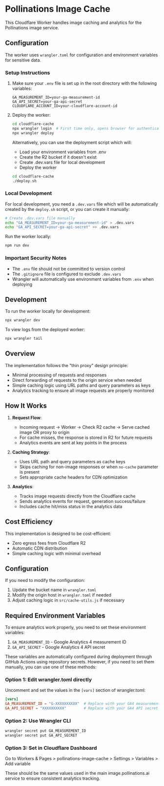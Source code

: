 # Pollinations Image Cache

This Cloudflare Worker handles image caching and analytics for the Pollinations image service.

## Configuration 

The worker uses `wrangler.toml` for configuration and environment variables for sensitive data.

### Setup Instructions

1. Make sure your `.env` file is set up in the root directory with the following variables:
   ```
   GA_MEASUREMENT_ID=your-ga-measurement-id
   GA_API_SECRET=your-ga-api-secret
   CLOUDFLARE_ACCOUNT_ID=your-cloudflare-account-id
   ```

2. Deploy the worker:
   ```bash
   cd cloudflare-cache
   npx wrangler login  # First time only, opens browser for authentication
   npx wrangler deploy
   ```

   Alternatively, you can use the deployment script which will:
   - Load your environment variables from .env
   - Create the R2 bucket if it doesn't exist
   - Create .dev.vars file for local development
   - Deploy the worker

   ```bash
   cd cloudflare-cache
   ./deploy.sh
   ```

### Local Development

For local development, you need a `.dev.vars` file which will be automatically created by the `deploy.sh` script, or you can create it manually:

```bash
# Create .dev.vars file manually
echo "GA_MEASUREMENT_ID=your-ga-measurement-id" > .dev.vars
echo "GA_API_SECRET=your-ga-api-secret" >> .dev.vars
```

Run the worker locally:
```bash
npm run dev
```

### Important Security Notes

- The `.env` file should not be committed to version control
- The `.gitignore` file is configured to exclude `.dev.vars`
- Wrangler will automatically use environment variables from `.env` when deploying

## Development

To run the worker locally for development:

```bash
npx wrangler dev
```

To view logs from the deployed worker:

```bash
npx wrangler tail
```

## Overview

The implementation follows the "thin proxy" design principle:
- Minimal processing of requests and responses
- Direct forwarding of requests to the origin service when needed
- Simple caching logic using URL paths and query parameters as keys
- Analytics tracking to ensure all image requests are properly monitored

## How It Works

1. **Request Flow**:
   - Incoming request → Worker → Check R2 cache → Serve cached image OR proxy to origin
   - For cache misses, the response is stored in R2 for future requests
   - Analytics events are sent at key points in the process

2. **Caching Strategy**:
   - Uses URL path and query parameters as cache keys
   - Skips caching for non-image responses or when `no-cache` parameter is present
   - Sets appropriate cache headers for CDN optimization

3. **Analytics**:
   - Tracks image requests directly from the Cloudflare cache
   - Sends analytics events for request, generation success/failure
   - Includes cache hit/miss status in the analytics data

## Cost Efficiency

This implementation is designed to be cost-efficient:
- Zero egress fees from Cloudflare R2
- Automatic CDN distribution
- Simple caching logic with minimal overhead

## Configuration

If you need to modify the configuration:

1. Update the bucket name in `wrangler.toml`
2. Modify the origin host in `wrangler.toml` if needed
3. Adjust caching logic in `src/cache-utils.js` if necessary

## Required Environment Variables

To ensure analytics work properly, you need to set these environment variables:

1. `GA_MEASUREMENT_ID` - Google Analytics 4 measurement ID
2. `GA_API_SECRET` - Google Analytics 4 API secret

These variables are automatically configured during deployment through GitHub Actions using repository secrets. However, if you need to set them manually, you can use one of these methods:

### Option 1: Edit wrangler.toml directly
Uncomment and set the values in the `[vars]` section of wrangler.toml:
```toml
[vars]
GA_MEASUREMENT_ID = "G-XXXXXXXXXX"  # Replace with your GA4 measurement ID
GA_API_SECRET = "XXXXXXXXXX"        # Replace with your GA4 API secret
```

### Option 2: Use Wrangler CLI
```bash
wrangler secret put GA_MEASUREMENT_ID
wrangler secret put GA_API_SECRET
```

### Option 3: Set in Cloudflare Dashboard
Go to Workers & Pages > pollinations-image-cache > Settings > Variables > Add variable

These should be the same values used in the main image.pollinations.ai service to ensure consistent analytics tracking.
